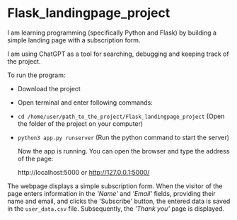 # Flask_landingpage_project
I am learning programming (specifically Python and Flask) by building a simple landing page with a subscription form.

I am using ChatGPT as a tool for searching, debugging and keeping track of
the project.

To run the program:
* Download the project
* Open terminal and enter following commands:
* `cd /home/user/path_to_the_project/Flask_landingpage_project`    (Open the folder of the project on your computer)
* `python3 app.py runserver`       (Run the python command to start the server)

  Now the app is running.
  You can open the browser and type the address of the page:

  http://localhost:5000 or http://127.0.0.1:5000/

The webpage displays a simple subscription form. When the visitor of the page enters information in the *'Name'* and *'Email'* fields, providing their name and email, and clicks the 'Subscribe' button, the entered data is saved in the `user_data.csv` file. Subsequently, the *'Thank you'* page is displayed.
